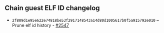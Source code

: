 ## Chain guest ELF ID changelog  
  * `2f809d1e95e622e74818be53f2917148543a14d80d1005617b0f5a915792e010` – Prune elf id history - [#2547](https://github.com/vlayer-xyz/vlayer/pull/2547)
